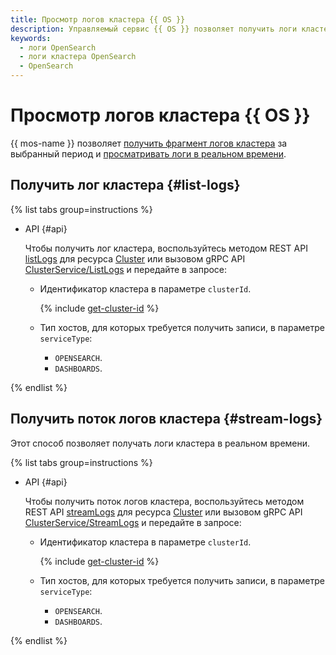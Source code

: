 ```yaml
---
title: Просмотр логов кластера {{ OS }}
description: Управляемый сервис {{ OS }} позволяет получить логи кластера для просмотра и изучения.
keywords:
  - логи OpenSearch
  - логи кластера OpenSearch
  - OpenSearch
---
```


# Просмотр логов кластера {{ OS }}

{{ mos-name }} позволяет [получить фрагмент логов кластера](#list-logs) за выбранный период и [просматривать логи в реальном времени](#stream-logs).

## Получить лог кластера {#list-logs}

{% list tabs group=instructions %}

- API {#api}

    Чтобы получить лог кластера, воспользуйтесь методом REST API [listLogs](../api-ref/Cluster/listLogs.md) для ресурса [Cluster](../api-ref/Cluster/index.md) или вызовом gRPC API [ClusterService/ListLogs](../api-ref/grpc/Cluster/listLogs.md) и передайте в запросе:

    * Идентификатор кластера в параметре `clusterId`.

        {% include [get-cluster-id](../../_includes/managed-opensearch/get-cluster-id.md) %}

    * Тип хостов, для которых требуется получить записи, в параметре `serviceType`:

        * `OPENSEARCH`.
        * `DASHBOARDS`.

{% endlist %}

## Получить поток логов кластера {#stream-logs}

Этот способ позволяет получать логи кластера в реальном времени.

{% list tabs group=instructions %}

- API {#api}

    Чтобы получить поток логов кластера, воспользуйтесь методом REST API [streamLogs](../api-ref/Cluster/streamLogs.md) для ресурса [Cluster](../api-ref/Cluster/index.md) или вызовом gRPC API [ClusterService/StreamLogs](../api-ref/grpc/Cluster/streamLogs.md) и передайте в запросе:

    * Идентификатор кластера в параметре `clusterId`.

        {% include [get-cluster-id](../../_includes/managed-opensearch/get-cluster-id.md) %}

    * Тип хостов, для которых требуется получить записи, в параметре `serviceType`:

        * `OPENSEARCH`.
        * `DASHBOARDS`.

{% endlist %}
